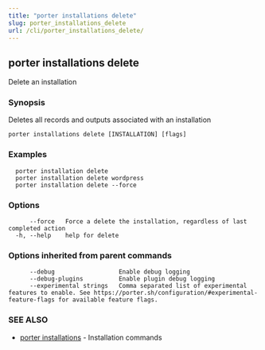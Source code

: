 ```yaml
---
title: "porter installations delete"
slug: porter_installations_delete
url: /cli/porter_installations_delete/
---
```

## porter installations delete

Delete an installation

### Synopsis

Deletes all records and outputs associated with an installation

```
porter installations delete [INSTALLATION] [flags]
```

### Examples

```
  porter installation delete
  porter installation delete wordpress
  porter installation delete --force

```

### Options

```
      --force   Force a delete the installation, regardless of last completed action
  -h, --help    help for delete
```

### Options inherited from parent commands

```
      --debug                  Enable debug logging
      --debug-plugins          Enable plugin debug logging
      --experimental strings   Comma separated list of experimental features to enable. See https://porter.sh/configuration/#experimental-feature-flags for available feature flags.
```

### SEE ALSO

* [porter installations](/cli/porter_installations/)	 - Installation commands

